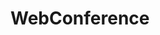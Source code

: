 # WebConference
<!DOCTYPE html>
<html>
    <head>
    <meta charset="utf-8">
    <title>Página sobre a cidade do Porto </title>
    </head>
